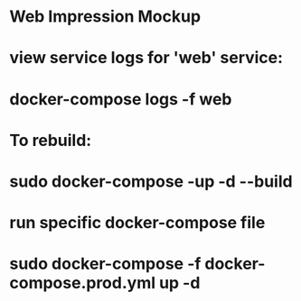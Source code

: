 # Web Impression Mockup

# view service logs for 'web' service:
# docker-compose logs -f web

# To rebuild:
# sudo docker-compose -up -d --build

# run specific docker-compose file
#  sudo docker-compose -f docker-compose.prod.yml up -d